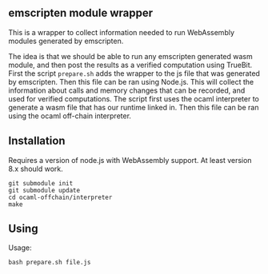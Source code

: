 ## emscripten module wrapper

This is a wrapper to collect information needed to run WebAssembly modules generated by emscripten.

The idea is that we should be able to run any emscripten generated wasm module, and then post the results as a verified computation using TrueBit. First the script `prepare.sh` adds the wrapper to the js file that was generated by emscripten. Then this file
can be ran using Node.js. This will collect the information about calls and memory changes that can be recorded, and used for verified computations. The script first uses the ocaml interpreter to generate a wasm file that has our runtime linked in. Then this file can be ran using the ocaml off-chain interpreter.

## Installation

Requires a version of node.js with WebAssembly support. At least version 8.x should work.

```
git submodule init
git submodule update
cd ocaml-offchain/interpreter
make
```

## Using

Usage:
```
bash prepare.sh file.js
```

